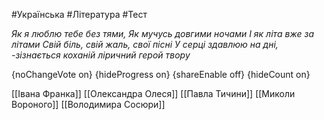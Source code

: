 #Українська #Література #Тест

*Як я люблю тебе без тями,
Як мучусь довгими ночами
І як літа вже за літами
Свій біль, свій жаль, свої пісні
У серці здавлюю на дні, -зізнається коханій ліричний герой твору*

{noChangeVote on}
{hideProgress on}
{shareEnable off}
{hideCount on}

[[Івана Франка]]
[[Олександра Олеся]]
[[Павла Тичини]]
[[Миколи Вороного]]
[[Володимира Сосюри]]
